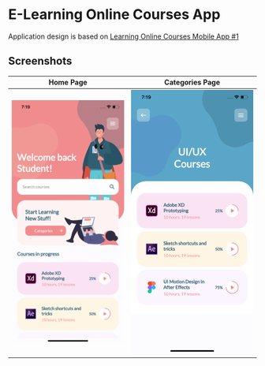 # E-Learning Online Courses App

Application design is based on [Learning Online Courses Mobile App #1](https://dribbble.com/shots/10035849-Learning-Online-Courses-Mobile-App-1) 


## Screenshots

| Home Page | Categories Page  |
| --- | --- |
| ![](screenshots/screenshot-1.png)|![](screenshots/screenshot-2.png)|

